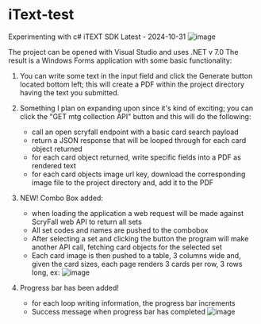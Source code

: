# iText-test
Experimenting with c# iTEXT SDK
Latest - 2024-10-31
![image](https://github.com/user-attachments/assets/3b1070b6-fec9-4b2a-a3e5-5468096a3210)


The project can be opened with Visual Studio and uses .NET v 7.0
The result is a Windows Forms application with some basic functionality:

1. You can write some text in the input field and click the Generate button located bottom left; this will create a PDF within the project directory having the text you submitted.
2. Something I plan on expanding upon since it's kind of exciting; you can click the "GET mtg collection API" button and this will do the following:
   * call an open scryfall endpoint with a basic card search payload
   * return a JSON response that will be looped through for each card object returned
   * for each card object returned, write specific fields into a PDF as rendered text
   * for each card objects image url key, download the corresponding image file to the project directory and, add it to the PDF

3. NEW! Combo Box added:
   * when loading the application a web request will be made against ScryFall web API to return all sets
   * All set codes and names are pushed to the combobox
   * After selecting a set and clicking the button the program will make another API call, fetching card objects for the selected set
   * Each card image is then pushed to a table, 3 columns wide and, given the card sizes, each page renders 3 cards per row, 3 rows long, ex:
    ![image](https://github.com/user-attachments/assets/f1d54a32-59c6-4c8f-93e0-4c0e3db6da32)

4. Progress bar has been added!
   * for each loop writing information, the progress bar increments
   * Success message when progress bar has completed
    ![image](https://github.com/user-attachments/assets/f6f75331-5246-4c55-8e5d-8b5ac6755eb3)



  
     
